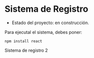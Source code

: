 <h1>Sistema de Registro</h1>

- Estado del proyecto: en construcción.

Para ejecutal el sistema, debes poner:

``npm install react``

Sistema de registro 2
